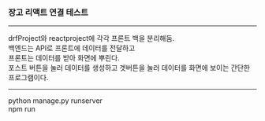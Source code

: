 
<h3>장고 리액트 연결 테스트</h3>
<hr>
drfProject와 reactproject에 각각 프론트 백을 분리해둠.<br>
백엔드는 API로 프론트에 데이터를 전달하고 <br>
프론트는 데이터를 받아 화면에 뿌린다.
<br>
포스트 버튼을 눌러 데이터를 생성하고 겟버튼을 눌러 데이터를
화면에 보이는 간단한 프로그램이다.
<hr>
python manage.py runserver <br>
npm run
